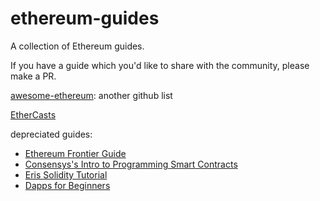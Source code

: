 # ethereum-guides

A collection of Ethereum guides. 

If you have a guide which you'd like to share with the community, please make a PR.

[awesome-ethereum](https://github.com/btomashvili/awesome-ethereum): another github list

[EtherCasts](https://www.youtube.com/user/EtherCasts)

depreciated guides:
- [Ethereum Frontier Guide](https://ethereum.gitbooks.io/frontier-guide/content/)
- [Consensys's Intro to Programming Smart Contracts](https://consensys.github.io/developers/articles/101-noob-intro/)
- [Eris Solidity Tutorial](https://docs.erisindustries.com/tutorials/solidity/solidity-1/)
- [Dapps for Beginners](https://dappsforbeginners.wordpress.com/)
